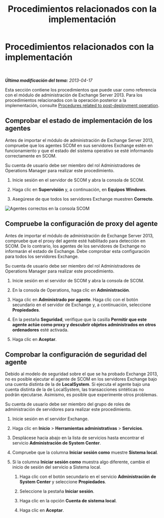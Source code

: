 ﻿---
title: Procedimientos relacionados con la implementación
TOCTitle: Procedimientos relacionados con la implementación
ms:assetid: 6b7682bd-fe3d-43b9-a7db-66c0ac17656f
ms:mtpsurl: https://technet.microsoft.com/es-es/library/Dn195909(v=EXCHG.150)
ms:contentKeyID: 53181933
ms.date: 04/03/2015
mtps_version: v=EXCHG.150
ms.translationtype: HT
---

# Procedimientos relacionados con la implementación

 

_**Última modificación del tema:**   2013-04-17_

Esta sección contiene los procedimientos que puede usar como referencia con el módulo de administración de Exchange Server 2013. Para los procedimientos relacionados con la operación posterior a la implementación, consulte [Procedures related to post-deployment operation](procedures-related-to-post-deployment-operation.md).

## Comprobar el estado de implementación de los agentes

Antes de importar el módulo de administración de Exchange Server 2013, compruebe que los agentes SCOM en sus servidores Exchange estén en funcionamiento y que el estado del sistema operativo se esté informando correctamente en SCOM.

Su cuenta de usuario debe ser miembro del rol Administradores de Operations Manager para realizar este procedimiento.

1.  Inicie sesión en el servidor de SCOM y abra la consola de SCOM.

2.  Haga clic en **Supervisión** y, a continuación, en **Equipos Windows**.

3.  Asegúrese de que todos los servidores Exchange muestren **Correcto**.

![Agentes correctos en la consola SCOM](images/Dn195909.7d1ff0bb-419e-40dc-babf-5fa2fb7229a8(EXCHG.150).png "Agentes correctos en la consola SCOM")

## Compruebe la configuración de proxy del agente

Antes de importar el módulo de administración de Exchange Server 2013, compruebe que el proxy del agente esté habilitado para detección en SCOM. De lo contrario, los agentes de los servidores de Exchange no informarán el estado de Exchange. Debe comprobar esta configuración para todos los servidores Exchange.

Su cuenta de usuario debe ser miembro del rol Administradores de Operations Manager para realizar este procedimiento.

1.  Inicie sesión en el servidor de SCOM y abra la consola de SCOM.

2.  En la consola de Operations, haga clic en **Administración**.

3.  Haga clic en **Administrado por agente**. Haga clic con el botón secundario en el servidor de Exchange y, a continuación, seleccione **Propiedades**.

4.  En la pestaña **Seguridad**, verifique que la casilla **Permitir que este agente actúe como proxy y descubrir objetos administrados en otros ordenadores** esté activada.

5.  Haga clic en **Aceptar**.

## Comprobar la configuración de seguridad del agente

Debido al modelo de seguridad sobre el que se ha probado Exchange 2013, no es posible ejecutar el agente de SCOM en los servidores Exchange bajo una cuenta distinta de la de **LocalSystem**. Si ejecuta el agente bajo una cuenta distinta de la de LocalSystem, las transacciones sintéticas no podrán ejecutarse. Asimismo, es posible que experimente otros problemas.

Su cuenta de usuario debe ser miembro del grupo de roles de administración de servidores para realizar este procedimiento.

1.  Inicie sesión en el servidor Exchange.

2.  Haga clic en **Inicio** \> **Herramientas administrativas** \> **Servicios**.

3.  Desplácese hacia abajo en la lista de servicios hasta encontrar el servicio **Administración de System Center**.

4.  Compruebe que la columna **Iniciar sesión como** muestre **Sistema local**.

5.  Si la columna **Iniciar sesión como** muestra algo diferente, cambie el inicio de sesión del servicio a Sistema local.
    
    1.  Haga clic con el botón secundario en el servicio **Administración de System Center** y seleccione **Propiedades**.
    
    2.  Seleccione la pestaña **Iniciar sesión**.
    
    3.  Haga clic en la opción **Cuenta de sistema local**.
    
    4.  Haga clic en **Aceptar**.

